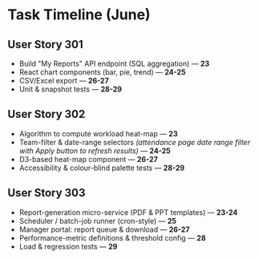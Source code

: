 # Task Timeline (June)

## User Story 301
- Build "My Reports" API endpoint (SQL aggregation) — **23**
- React chart components (bar, pie, trend) — **24-25**
- CSV/Excel export — **26-27**
- Unit & snapshot tests — **28-29**

## User Story 302
- Algorithm to compute workload heat-map — **23**
- Team-filter & date-range selectors *(attendance page date range filter with Apply button to refresh results)* — **24-25**
- D3-based heat-map component — **26-27**
- Accessibility & colour-blind palette tests — **28-29**

## User Story 303
- Report-generation micro-service (PDF & PPT templates) — **23-24**
- Scheduler / batch-job runner (cron-style) — **25**
- Manager portal: report queue & download — **26-27**
- Performance-metric definitions & threshold config — **28**
- Load & regression tests — **29**
